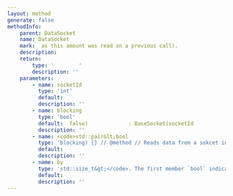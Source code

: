 ```yaml
---
layout: method
generate: false
methodInfo:
    parent: DataSocket
    name: DataSocket
    mark:  as this amount was read on a previous call).
    description: 
    return:
        type: '        '
        description: ''
    parameters:
        - name: socketId
          type: 'int'
          default: 
          description: ''
        - name: blocking
          type: 'bool'
          default:  false)             : BaseSocket(socketId
          description: ''
        - name: <code>std::pair&lt;bool
          type: 'blocking) {} // @method // Reads data from a sokcet into a buffer. // If the stream is blocking will not return until the requested amount of data has been read or there is no more data to read. // If the stream in non blocking will return if the read operation would block. // @return This method returns a'
          default: 
          description: ''
        - name: by
          type: 'std::size_t&gt;</code>. The first member `bool` indicates if more data can potentially be read from the stream. If the socket was cut or the EOF reached then this value will be false. The second member `std::size_t` indicates exactly how many bytes were read from this stream. // @param buffer The buffer data will be read into. // @param size The size of the buffer. // @param alreadyGot Offset into buffer (and amount size is reduced'
          default: 
          description: ''
---
```

